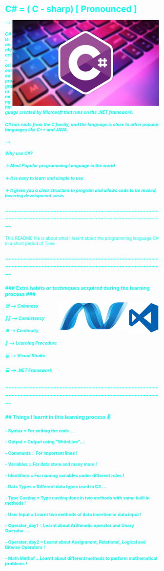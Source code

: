 <HTML>
<BODY BGCOLOUR = "#808080" TEXT ="##FFFFFF">
<h1>C# = ( C - sharp) [ Pronounced ]</h1>
<img align = "right" alt = "C#" src =R.jpg height = "280" width = "480">
-->
<h5>C# is an object - oriented programming language created by Microsoft that runs on the .NET framework.</h5>
<h5>C# has roots from the C family, and the language is close to other popular languages like C++ and JAVA.</h5>
-->
  <h5>Why use C#?</h5>
  <h5>-> Most Popular programming Language in the world</h5>
  <h5>-> It is easy to learn and simple to use</h5>
<h5>-> It gives you a clear structure to program and allows code to be reused, lowering development costs</h5>
<h2>--------------------------------------------------------------------------------------------------------</h2>
This README file is about what I learnt about the programming language C# in a short period of Time
<h2>--------------------------------------------------------------------------------------------------------</h2>
<h3><B> ### Extra habits or techniques acquired during the learning process ###</B></h3>
<img align = "right" alt = "Visual studio" src = OIP.png height = "100">

<img align = "right" alt = ".net Framework" src = .net.png height = "90">

<h5>😌 --> Calmness</h5>
<h5>🐱‍👤 --> Consistency</h5>
<h5>⚙  --> Continuity</h5>
<h5>📖 --> Learning Procedure</h5>
<h5>💻 --> Visual Studio</h5>
<h5>💻 --> .NET Framework</h5> 
<h2>--------------------------------------------------------------------------------------------------------</h2>
  <h3>## Things I learnt in this learning process ✌</h3>
  <h4>- Syntax = For writing the code.... </h5>
  <h4>- Output = Output using "WriteLine".... </h4>
  <h4>- Comments = For important lines !</h4>
  <h4>- Variables = For data store and many more !</h4>
  <h4>- Identifiers = For naming variables under different rules !</h4>
  <h4>- Data Types = Different data types used in C#....</h4>
  <h4>- Type Casting = Type casting done in two methods with some built in methods !</h4>
  <h4>- User Input = Learnt two methods of data insertion  or data input !</h4>
  <h4>- Operator_day1 = Learnt about Arithmetic operator and Unary Operator.....</h4>
  <h4>- Operator_day2 = Learnt about Assignment, Relational, Logical and Bitwise Operators !</h4>
  <h4>- Math Methof = Learnt about different methods to perform mathematical problems !</h4>
</BODY>
</HTML>













